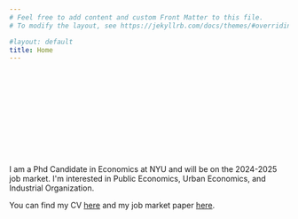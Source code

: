 ```yaml
---
# Feel free to add content and custom Front Matter to this file.
# To modify the layout, see https://jekyllrb.com/docs/themes/#overriding-theme-defaults

#layout: default
title: Home
---
```

<br /><br /><br /><br /><br /><br /><br /><br /><br /><br />
I am a Phd Candidate in Economics at NYU and will be on the 2024-2025 job market. I'm interested in Public Economics, Urban Economics, and Industrial Organization.


You can find my CV [here](assets/docs/cv.pdf) and my job market paper [here](assets/docs/jmp.pdf).
